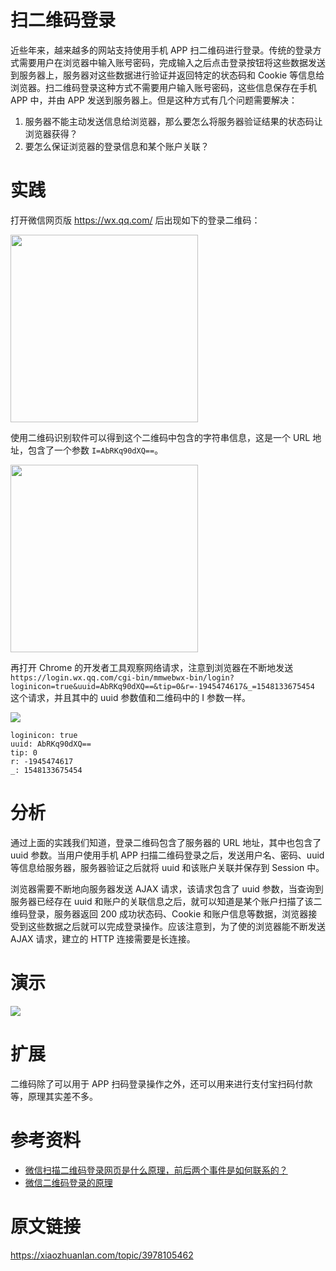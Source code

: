 # 扫二维码登录

近些年来，越来越多的网站支持使用手机 APP 扫二维码进行登录。传统的登录方式需要用户在浏览器中输入账号密码，完成输入之后点击登录按钮将这些数据发送到服务器上，服务器对这些数据进行验证并返回特定的状态码和 Cookie 等信息给浏览器。扫二维码登录这种方式不需要用户输入账号密码，这些信息保存在手机 APP 中，并由 APP 发送到服务器上。但是这种方式有几个问题需要解决：

1. 服务器不能主动发送信息给浏览器，那么要怎么将服务器验证结果的状态码让浏览器获得？
2. 要怎么保证浏览器的登录信息和某个账户关联？

# 实践

打开微信网页版 https://wx.qq.com/ 后出现如下的登录二维码：

<img src="https://diycode.b0.upaiyun.com/photo/2019/aa6590be8978b7679b280d7465d14cd2.png" width="300px">

使用二维码识别软件可以得到这个二维码中包含的字符串信息，这是一个 URL  地址，包含了一个参数 `I=AbRKq90dXQ==`。

<img src="https://diycode.b0.upaiyun.com/photo/2019/bfdda96029f30a2db9c6d9548cc49758.jpg" width="300px">

再打开 Chrome 的开发者工具观察网络请求，注意到浏览器在不断地发送 `https://login.wx.qq.com/cgi-bin/mmwebwx-bin/login?loginicon=true&uuid=AbRKq90dXQ==&tip=0&r=-1945474617&_=1548133675454` 这个请求，并且其中的 uuid 参数值和二维码中的 I 参数一样。

![](https://diycode.b0.upaiyun.com/photo/2019/807e71791f64b17cca22567281558df6.png)

```
loginicon: true
uuid: AbRKq90dXQ==
tip: 0
r: -1945474617
_: 1548133675454
```

# 分析

通过上面的实践我们知道，登录二维码包含了服务器的 URL 地址，其中也包含了 uuid 参数。当用户使用手机 APP 扫描二维码登录之后，发送用户名、密码、uuid 等信息给服务器，服务器验证之后就将 uuid 和该账户关联并保存到 Session 中。

浏览器需要不断地向服务器发送 AJAX 请求，该请求包含了 uuid 参数，当查询到服务器已经存在 uuid 和账户的关联信息之后，就可以知道是某个账户扫描了该二维码登录，服务器返回 200 成功状态码、Cookie 和账户信息等数据，浏览器接受到这些数据之后就可以完成登录操作。应该注意到，为了使的浏览器能不断发送 AJAX 请求，建立的 HTTP 连接需要是长连接。

# 演示

![](https://diycode.b0.upaiyun.com/photo/2019/c1a616c5241028b911a74d113530e5a7.gif)

# 扩展

二维码除了可以用于 APP 扫码登录操作之外，还可以用来进行支付宝扫码付款等，原理其实差不多。

# 参考资料

- [微信扫描二维码登录网页是什么原理，前后两个事件是如何联系的？](https://www.zhihu.com/question/20368066)
- [微信二维码登录的原理](https://www.biaodianfu.com/weixin-qrcode.html)

# 原文链接

https://xiaozhuanlan.com/topic/3978105462
